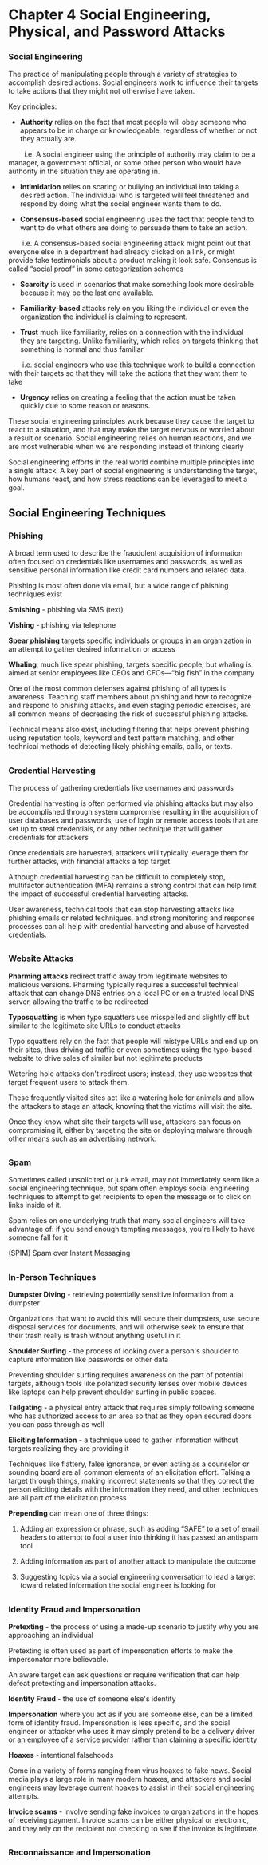 # Chapter 4 Social Engineering, Physical, and Password Attacks

### Social Engineering

The practice of manipulating people through a variety of strategies to accomplish desired actions. Social engineers work to influence their targets to take actions that they might not otherwise have taken.

Key principles:

- **Authority** relies on the fact that most people will obey someone who appears to be in charge or knowledgeable, regardless of whether or not they actually are.

&emsp;&emsp; i.e. A social engineer using the principle of authority may claim to be a manager, a government official, or some other person who would have authority in the situation they are operating in.
  
- **Intimidation** relies on scaring or bullying an individual into taking a desired action. The individual who is targeted will feel threatened and respond by doing what the social engineer wants them to do.
  
- **Consensus-based** social engineering uses the fact that people tend to want to do what others are doing to persuade them to take an action.

&emsp;&emsp;i.e. A consensus-based social engineering attack might point out that everyone else in a department had already clicked on a link, or might provide fake testimonials about a product making it look safe. Consensus is called “social proof” in some categorization schemes
  
- **Scarcity** is used in scenarios that make something look more desirable because it may be the last one available.
  
- **Familiarity-based** attacks rely on you liking the individual or even the organization the individual is claiming to represent.

- **Trust** much like familiarity, relies on a connection with the individual they are targeting. Unlike familiarity, which relies on targets thinking that something is normal and thus familiar

&emsp;&emsp;i.e. social engineers who use this technique work to build a connection with their targets so that they will take the actions that they want them to take
  
- **Urgency** relies on creating a feeling that the action must be taken quickly due to some reason or reasons.
  
These social engineering principles work because they cause the target to react to a situation, and that may make the target nervous or worried about a result or scenario. Social engineering relies on human reactions, and we are most vulnerable when we are responding instead of thinking clearly

Social engineering efforts in the real world combine multiple principles into a single attack. A key part of social engineering is understanding the target, how humans react, and how stress reactions can be leveraged to meet a goal.



## Social Engineering Techniques

### Phishing

A broad term used to describe the fraudulent acquisition of information often focused on credentials like usernames and passwords, as well as sensitive personal information like credit card numbers and related data.

Phishing is most often done via email, but a wide range of phishing techniques exist

**Smishing** - phishing via SMS (text)

**Vishing** - phishing via telephone

**Spear phishing** targets specific individuals or groups in an organization in an attempt to gather desired information or access

**Whaling**, much like spear phishing, targets specific people, but whaling is aimed at senior employees like CEOs and CFOs—“big fish” in the company

One of the most common defenses against phishing of all types is awareness. Teaching staff members about phishing and how to recognize and respond to phishing attacks, and even staging periodic exercises, are all common means of decreasing the risk of successful phishing attacks.

Technical means also exist, including filtering that helps prevent phishing using reputation tools, keyword and text pattern matching, and other technical methods of detecting likely phishing emails, calls, or texts.

##

### Credential Harvesting

The process of gathering credentials like usernames and passwords

Credential harvesting is often performed via phishing attacks but may also be accomplished through system compromise resulting in the acquisition of user databases and passwords, use of login or remote access tools that are set up to steal credentials, or any other technique that will gather credentials for attackers

Once credentials are harvested, attackers will typically leverage them for further attacks, with financial attacks a top target

Although credential harvesting can be difficult to completely stop, multifactor authentication (MFA) remains a strong control that can help limit the impact of successful credential harvesting attacks.

User awareness, technical tools that can stop harvesting attacks like phishing emails or related techniques, and strong monitoring and response processes can all help with credential harvesting and abuse of harvested credentials.

##

### Website Attacks

**Pharming attacks** redirect traffic away from legitimate websites to malicious versions. Pharming typically requires a successful technical attack that can change DNS entries on a local PC or on a trusted local DNS server, allowing the traffic to be redirected

**Typosquatting** is when typo squatters use misspelled and slightly off but similar to the legitimate site URLs to conduct attacks

Typo squatters rely on the fact that people will mistype URLs and end up on their sites, thus driving ad traffic or even sometimes using the typo-based website to drive sales of similar but not legitimate products

Watering hole attacks don't redirect users; instead, they use websites that target frequent users to attack them.

These frequently visited sites act like a watering hole for animals and allow the attackers to stage an attack, knowing that the victims will visit the site.

Once they know what site their targets will use, attackers can focus on compromising it, either by targeting the site or deploying malware through other means such as an advertising network.

##

### Spam

Sometimes called unsolicited or junk email, may not immediately seem like a social engineering technique, but spam often employs social engineering techniques to attempt to get recipients to open the message or to click on links inside of it.

Spam relies on one underlying truth that many social engineers will take advantage of: if you send enough tempting messages, you're likely to have someone fall for it

(SPIM) Spam over Instant Messaging 

##

### In-Person Techniques

**Dumpster Diving** - retrieving potentially sensitive information from a dumpster

Organizations that want to avoid this will secure their dumpsters, use secure disposal services for documents, and will otherwise seek to ensure that their trash really is trash without anything useful in it

**Shoulder Surfing** - the process of looking over a person's shoulder to capture information like passwords or other data

Preventing shoulder surfing requires awareness on the part of potential targets, although tools like polarized security lenses over mobile devices like laptops can help prevent shoulder surfing in public spaces.

**Tailgating** - a physical entry attack that requires simply following someone who has authorized access to an area so that as they open secured doors you can pass through as well

**Eliciting Information** - a technique used to gather information without targets realizing they are providing it 

Techniques like flattery, false ignorance, or even acting as a counselor or sounding board are all common elements of an elicitation effort. Talking a target through things, making incorrect statements so that they correct the person eliciting details with the information they need, and other techniques are all part of the elicitation process

**Prepending** can mean one of three things:

1. Adding an expression or phrase, such as adding “SAFE” to a set of email headers to attempt to fool a user into thinking it has passed an antispam tool
   
2. Adding information as part of another attack to manipulate the outcome
   
3. Suggesting topics via a social engineering conversation to lead a target toward related information the social engineer is looking for

## 

### Identity Fraud and Impersonation

**Pretexting** - the process of using a made-up scenario to justify why you are approaching an individual

Pretexting is often used as part of impersonation efforts to make the impersonator more believable.

An aware target can ask questions or require verification that can help defeat pretexting and impersonation attacks.

**Identity Fraud** - the use of someone else's identity

**Impersonation** where you act as if you are someone else, can be a limited form of identity fraud. Impersonation is less specific, and the social engineer or attacker who uses it may simply pretend to be a delivery driver or an employee of a service provider rather than claiming a specific identity

**Hoaxes** - intentional falsehoods

Come in a variety of forms ranging from virus hoaxes to fake news. Social media plays a large role in many modern hoaxes, and attackers and social engineers may leverage current hoaxes to assist in their social engineering attempts.

**Invoice scams** - involve sending fake invoices to organizations in the hopes of receiving payment. Invoice scams can be either physical or electronic, and they rely on the recipient not checking to see if the invoice is legitimate.

##

### Reconnaissance and Impersonation

